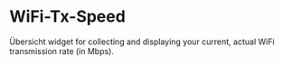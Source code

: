 # WiFi-Tx-Speed
Übersicht widget for collecting and displaying your current, actual WiFi transmission rate (in Mbps).
